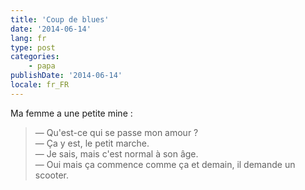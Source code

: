 ```yaml
---
title: 'Coup de blues'
date: '2014-06-14'
lang: fr
type: post
categories:
    - papa
publishDate: '2014-06-14'
locale: fr_FR
---
```


Ma femme a une petite mine :

> — Qu'est-ce qui se passe mon amour ?  
> — Ça y est, le petit marche.  
> — Je sais, mais c'est normal à son âge.  
> — Oui mais ça commence comme ça et demain, il demande un scooter.

